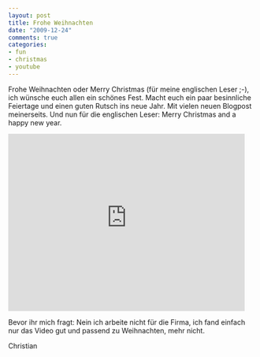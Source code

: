 ```yaml
--- 
layout: post
title: Frohe Weihnachten
date: "2009-12-24"
comments: true
categories: 
- fun
- christmas
- youtube
---
```

Frohe Weihnachten oder Merry Christmas (f&uuml;r meine englischen Leser ;-),
ich w&uuml;nsche euch allen ein sch&ouml;nes Fest. Macht euch ein paar besinnliche Feiertage und einen guten Rutsch ins neue Jahr. Mit vielen neuen Blogpost meinerseits. Und nun f&uuml;r die englischen Leser: Merry Christmas and a happy new year.

<iframe width="480" height="360" src="http://www.youtube-nocookie.com/embed/bFqq93pmngU" frameborder="0"> </iframe>

Bevor ihr mich fragt: Nein ich arbeite nicht f&uuml;r die Firma, ich fand einfach nur das Video gut und passend zu Weihnachten, mehr nicht.

Christian
